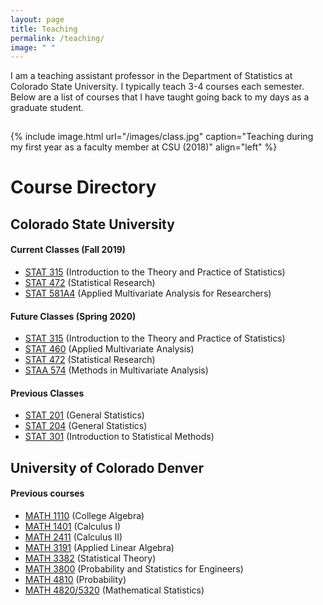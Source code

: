 ```yaml
---
layout: page
title: Teaching
permalink: /teaching/
image: " "
---
```


I am a teaching assistant professor in the Department of Statistics at Colorado State University. I typically teach 3-4 courses each semester. Below are a list of courses that I have taught going back to my days as a graduate student. 

<hr style="clear:both;visibility: hidden;" />  


{% include image.html url="/images/class.jpg" caption="Teaching during my first year as a faculty member at CSU (2018)" align="left" %}



# Course Directory

## Colorado State University

#### Current Classes (Fall 2019)
- [STAT 315](/teaching/stat315) (Introduction to the Theory and Practice of Statistics) 
- [STAT 472](/teaching/stat472) (Statistical Research)
- [STAT 581A4](/teaching/stat581a4) (Applied Multivariate Analysis for Researchers)

#### Future Classes (Spring 2020)
- [STAT 315](/teaching/stat315) (Introduction to the Theory and Practice of Statistics) 
- [STAT 460](/teaching/stat460) (Applied Multivariate Analysis)
- [STAT 472](/teaching/stat472) (Statistical Research)
- [STAA 574](/teaching/staa574) (Methods in Multivariate Analysis)

#### Previous Classes

- [STAT 201](/teaching/stat201) (General Statistics)
- [STAT 204](/teaching/stat204) (General Statistics)
- [STAT 301](/teaching/stat301) (Introduction to Statistical Methods)

## University of Colorado Denver

#### Previous courses

- [MATH 1110](/teaching/math1110) (College Algebra)
- [MATH 1401](/teaching/math1401) (Calculus I)
- [MATH 2411](/teaching/math2411) (Calculus II)
- [MATH 3191](/teaching/math3191) (Applied Linear Algebra)
- [MATH 3382](/teaching/math3382) (Statistical Theory)
- [MATH 3800](/teaching/math3800) (Probability and Statistics for Engineers)
- [MATH 4810](/teaching/math4810) (Probability)
- [MATH 4820/5320](/teaching/math4820) (Mathematical Statistics)

